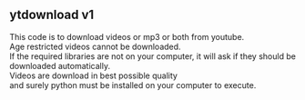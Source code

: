 ## ytdownload v1
This code is to download videos or mp3 or both from youtube. <br>
Age restricted videos cannot be downloaded.<br>
If the required libraries are not on your computer, it will ask if they should be downloaded automatically.<br>
Videos are download in best possible quality<br>
and surely python must be installed on your computer to execute.
